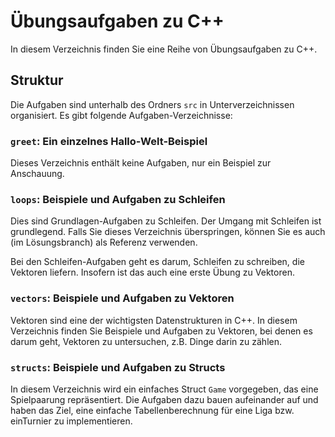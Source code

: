 # Übungsaufgaben zu C++

In diesem Verzeichnis finden Sie eine Reihe von Übungsaufgaben zu C++.

## Struktur

Die Aufgaben sind unterhalb des Ordners `src` in Unterverzeichnissen organisiert.
Es gibt folgende Aufgaben-Verzeichnisse:

### `greet`: Ein einzelnes Hallo-Welt-Beispiel

Dieses Verzeichnis enthält keine Aufgaben, nur ein Beispiel zur Anschauung.

### `loops`: Beispiele und Aufgaben zu Schleifen

Dies sind Grundlagen-Aufgaben zu Schleifen.
Der Umgang mit Schleifen ist grundlegend.
Falls Sie dieses Verzeichnis überspringen,
können Sie es auch (im Lösungsbranch) als Referenz verwenden.

Bei den Schleifen-Aufgaben geht es darum, Schleifen zu schreiben, die Vektoren liefern.
Insofern ist das auch eine erste Übung zu Vektoren.

### `vectors`: Beispiele und Aufgaben zu Vektoren

Vektoren sind eine der wichtigsten Datenstrukturen in C++.
In diesem Verzeichnis finden Sie Beispiele und Aufgaben zu Vektoren,
bei denen es darum geht, Vektoren zu untersuchen, z.B. Dinge darin zu zählen.

### `structs`: Beispiele und Aufgaben zu Structs

In diesem Verzeichnis wird ein einfaches Struct `Game` vorgegeben,
das eine Spielpaarung repräsentiert.
Die Aufgaben dazu bauen aufeinander auf und haben das Ziel,
eine einfache Tabellenberechnung für eine Liga bzw. einTurnier zu implementieren.
